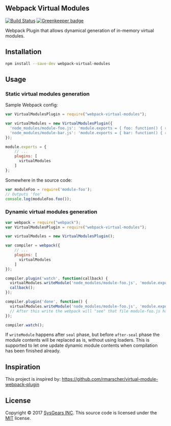 ## Webpack Virtual Modules

[![Build Status](https://travis-ci.org/sysgears/webpack-virtual-modules.svg?branch=master)](https://travis-ci.org/sysgears/webpack-virtual-modules)
[![Greenkeeper badge](https://badges.greenkeeper.io/sysgears/webpack-virtual-modules.svg)](https://greenkeeper.io/)

Webpack Plugin that allows dynamical generation of in-memory virtual modules.

## Installation

```bash
npm install --save-dev webpack-virtual-modules
```

## Usage

### Static virtual modules generation

Sample Webpack config:

```js
var VirtualModulesPlugin = require("webpack-virtual-modules");

var virtualModules = new VirtualModulesPlugin({
  'node_modules/module-foo.js': 'module.exports = { foo: function() { return 'foo'; } };'
  'node_modules/module-bar.js': 'module.exports = { bar: function() { return 'bar'; } };'
});

module.exports = {
    // ...
    plugins: [
      virtualModules
    ]
};
```

Somewhere in the source code:

```js
var moduleFoo = require('module-foo');
// Outputs 'foo'
console.log(moduleFoo.foo());
```

### Dynamic virtual modules generation

```js
var webpack = require("webpack");
var VirtualModulesPlugin = require("webpack-virtual-modules");

var virtualModules = new VirtualModulesPlugin();

var compiler = webpack({
    // ...
    plugins: [
      virtualModules
    ]
});

compiler.plugin('watch', function(callback) {
  virtualModules.writeModule('node_modules/module-foo.js', 'module.exports = {};');
  callback();
});

compiler.plugin('done', function() {
  virtualModules.writeModule('node_modules/module-foo.js', 'module.exports = { foo: function() { return 'foo'; } };');
  // After this write the webpack will "see" that file module-foo.js has been changed and will restart compilation.
});

compiler.watch();
```

If `writeModule` happens after `seal` phase, but before `after-seal` phase the module contents will be replaced as is,
without using loaders. This is supported to let one update dynamic module contents when compilation has been finished 
already.

## Inspiration
This project is inspired by: https://github.com/rmarscher/virtual-module-webpack-plugin

## License
Copyright © 2017 [SysGears INC]. This source code is licensed under the [MIT] license.

[MIT]: LICENSE
[SysGears INC]: http://sysgears.com
